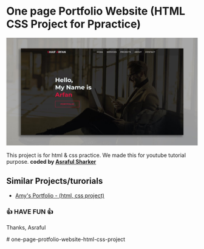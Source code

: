 # One page Portfolio Website (HTML CSS Project for Ppractice)
![Watch Now](./img/Design.jpg)



This project is for html &amp; css practice. We made this for youtube tutorial purpose.
<b>coded by [Asraful Sharker](https://github.com/asrafulsharker)</b>


## Similar Projects/turorials

 - [Amy's Portfolio - (html, css project)](https://github.com/asrafulsharker/one-page-protfolio-website-html-css-project)

  

### 👍 HAVE FUN 👍
Thanks, Asraful


#   o n e - p a g e - p r o t f o l i o - w e b s i t e - h t m l - c s s - p r o j e c t 
 
 